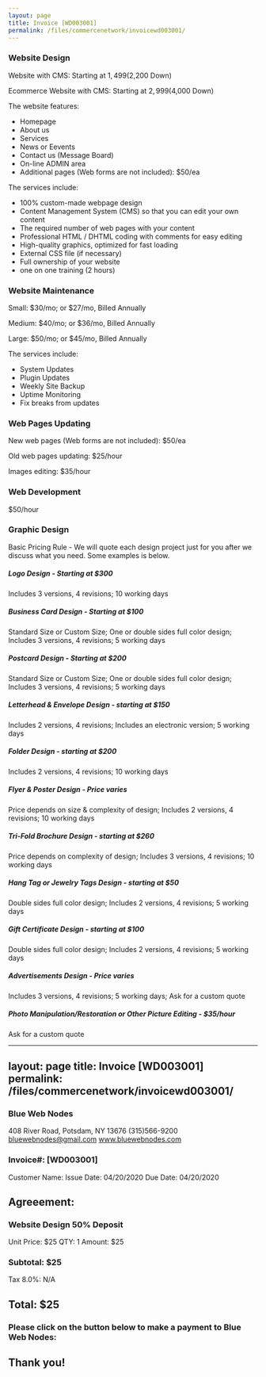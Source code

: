 ```yaml
---
layout: page
title: Invoice [WD003001]
permalink: /files/commercenetwork/invoicewd003001/
---
```


### Website Design

Website with CMS: Starting at $1,499 ($2,200 Down)

Ecommerce Website with CMS: Starting at $2,999 ($4,000 Down)

The website features:
* Homepage
* About us
* Services
* News or Eevents
* Contact us (Message Board)
* On-line ADMIN area
* Additional pages (Web forms are not included): $50/ea

The services include:
* 100% custom-made webpage design
* Content Management System (CMS) so that you can edit your own content
* The required number of web pages with your content
* Professional HTML / DHTML coding with comments for easy editing
* High-quality graphics, optimized for fast loading
* External CSS file (if necessary)
* Full ownership of your website
* one on one training (2 hours)

### Website Maintenance

Small: $30/mo; or $27/mo, Billed Annually

Medium: $40/mo; or $36/mo, Billed Annually

Large: $50/mo; or $45/mo, Billed Annually

The services include:
* System Updates
* Plugin Updates
* Weekly Site Backup
* Uptime Monitoring
* Fix breaks from updates

### Web Pages Updating

New web pages (Web forms are not included): $50/ea

Old web pages updating: $25/hour

Images editing: $35/hour

### Web Development

$50/hour

### Graphic Design

Basic Pricing Rule - We will quote each design project just for you after we discuss what you need. Some examples is below.

##### Logo Design - Starting at $300

Includes 3 versions, 4 revisions; 
10 working days

##### Business Card Design - Starting at $100

Standard Size or Custom Size; 
One or double sides full color design; 
Includes 3 versions, 4 revisions; 
5 working days

##### Postcard Design - Starting at $200

Standard Size or Custom Size; 
One or double sides full color design; 
Includes 3 versions, 4 revisions; 
5 working days

##### Letterhead & Envelope Design - starting at $150

Includes 2 versions, 4 revisions; 
Includes an electronic version; 
5 working days

##### Folder Design - starting at $200

Includes 2 versions, 4 revisions; 
10 working days

##### Flyer & Poster Design - Price varies

Price depends on size & complexity of design; 
Includes 2 versions, 4 revisions; 
10 working days

##### Tri-Fold Brochure Design - starting at $260

Price depends on complexity of design; 
Includes 3 versions, 4 revisions; 
10 working days

##### Hang Tag or Jewelry Tags Design - starting at $50

Double sides full color design; 
Includes 2 versions, 4 revisions; 
5 working days

##### Gift Certificate Design - starting at $100

Double sides full color design; 
Includes 2 versions, 4 revisions; 
5 working days

##### Advertisements Design - Price varies

Includes 3 versions, 4 revisions; 
5 working days; 
Ask for a custom quote

##### Photo Manipulation/Restoration or Other Picture Editing - $35/hour

Ask for a custom quote

---
layout: page
title: Invoice [WD003001]
permalink: /files/commercenetwork/invoicewd003001/
---

### Blue Web Nodes

408 River Road,
Potsdam, NY 13676
(315)566-9200
bluewebnodes@gmail.com
www.bluewebnodes.com

### Invoice#: [WD003001]
Customer Name: 
Issue Date: 04/20/2020
Due Date: 04/20/2020

## Agreeement: 

### Website Design 50% Deposit
Unit Price: $25
QTY: 1
Amount: $25

### Subtotal: $25
Tax 8.0%: N/A
## Total: $25

### Please click on the button below to make a payment to Blue Web Nodes:



## Thank you!
